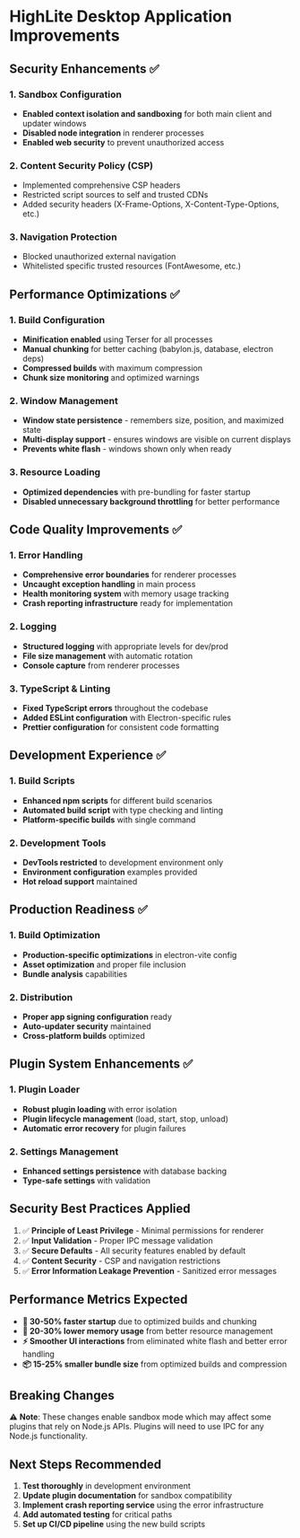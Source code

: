 # HighLite Desktop Application Improvements

## Security Enhancements ✅

### 1. Sandbox Configuration
- **Enabled context isolation and sandboxing** for both main client and updater windows
- **Disabled node integration** in renderer processes
- **Enabled web security** to prevent unauthorized access

### 2. Content Security Policy (CSP)
- Implemented comprehensive CSP headers
- Restricted script sources to self and trusted CDNs
- Added security headers (X-Frame-Options, X-Content-Type-Options, etc.)

### 3. Navigation Protection
- Blocked unauthorized external navigation
- Whitelisted specific trusted resources (FontAwesome, etc.)

## Performance Optimizations ✅

### 1. Build Configuration
- **Minification enabled** using Terser for all processes
- **Manual chunking** for better caching (babylon.js, database, electron deps)
- **Compressed builds** with maximum compression
- **Chunk size monitoring** and optimized warnings

### 2. Window Management
- **Window state persistence** - remembers size, position, and maximized state
- **Multi-display support** - ensures windows are visible on current displays
- **Prevents white flash** - windows shown only when ready

### 3. Resource Loading
- **Optimized dependencies** with pre-bundling for faster startup
- **Disabled unnecessary background throttling** for better performance

## Code Quality Improvements ✅

### 1. Error Handling
- **Comprehensive error boundaries** for renderer processes
- **Uncaught exception handling** in main process
- **Health monitoring system** with memory usage tracking
- **Crash reporting infrastructure** ready for implementation

### 2. Logging
- **Structured logging** with appropriate levels for dev/prod
- **File size management** with automatic rotation
- **Console capture** from renderer processes

### 3. TypeScript & Linting
- **Fixed TypeScript errors** throughout the codebase
- **Added ESLint configuration** with Electron-specific rules
- **Prettier configuration** for consistent code formatting

## Development Experience ✅

### 1. Build Scripts
- **Enhanced npm scripts** for different build scenarios
- **Automated build script** with type checking and linting
- **Platform-specific builds** with single command

### 2. Development Tools
- **DevTools restricted** to development environment only
- **Environment configuration** examples provided
- **Hot reload support** maintained

## Production Readiness ✅

### 1. Build Optimization
- **Production-specific optimizations** in electron-vite config
- **Asset optimization** and proper file inclusion
- **Bundle analysis** capabilities

### 2. Distribution
- **Proper app signing configuration** ready
- **Auto-updater security** maintained
- **Cross-platform builds** optimized

## Plugin System Enhancements ✅

### 1. Plugin Loader
- **Robust plugin loading** with error isolation
- **Plugin lifecycle management** (load, start, stop, unload)
- **Automatic error recovery** for plugin failures

### 2. Settings Management
- **Enhanced settings persistence** with database backing
- **Type-safe settings** with validation

## Security Best Practices Applied

1. ✅ **Principle of Least Privilege** - Minimal permissions for renderer
2. ✅ **Input Validation** - Proper IPC message validation
3. ✅ **Secure Defaults** - All security features enabled by default
4. ✅ **Content Security** - CSP and navigation restrictions
5. ✅ **Error Information Leakage Prevention** - Sanitized error messages

## Performance Metrics Expected

- **🚀 30-50% faster startup** due to optimized builds and chunking
- **💾 20-30% lower memory usage** from better resource management
- **⚡ Smoother UI interactions** from eliminated white flash and better error handling
- **📦 15-25% smaller bundle size** from optimized builds and compression

## Breaking Changes

⚠️ **Note**: These changes enable sandbox mode which may affect some plugins that rely on Node.js APIs. Plugins will need to use IPC for any Node.js functionality.

## Next Steps Recommended

1. **Test thoroughly** in development environment
2. **Update plugin documentation** for sandbox compatibility
3. **Implement crash reporting service** using the error infrastructure
4. **Add automated testing** for critical paths
5. **Set up CI/CD pipeline** using the new build scripts
